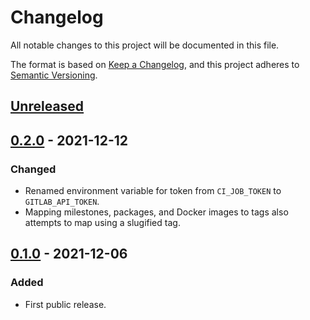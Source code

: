 # Changelog

All notable changes to this project will be documented in this file.

The format is based on [Keep a Changelog](https://keepachangelog.com/en/1.0.0/),
and this project adheres to [Semantic Versioning](https://semver.org/spec/v2.0.0.html).

## [Unreleased]

## [0.2.0] - 2021-12-12

### Changed

- Renamed environment variable for token from `CI_JOB_TOKEN` to `GITLAB_API_TOKEN`.
- Mapping milestones, packages, and Docker images to tags also attempts to map
  using a slugified tag.

## [0.1.0] - 2021-12-06

### Added

- First public release.

[Unreleased]: https://gitlab.com/tozd/gitlab/release/-/compare/v0.2.0...main
[0.2.0]: https://gitlab.com/tozd/gitlab/release/-/compare/v0.1.0...v0.2.0
[0.1.0]: https://gitlab.com/tozd/gitlab/release/-/tags/v0.1.0
